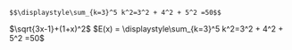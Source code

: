 ``` 
$$\displaystyle\sum_{k=3}^5 k^2=3^2 + 4^2 + 5^2 =50$$
```
$\sqrt{3x-1}+(1+x)^2$
$E(x) = \displaystyle\sum_{k=3}^5 k^2=3^2 + 4^2 + 5^2 =50$
